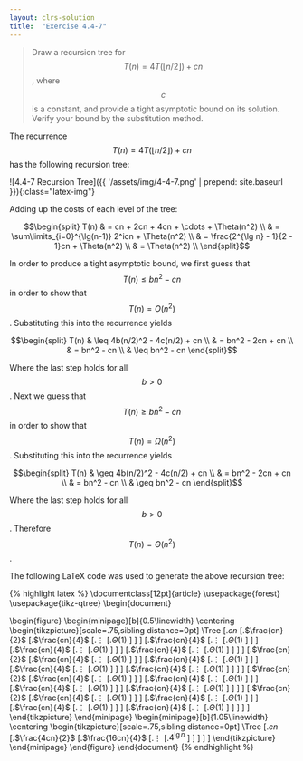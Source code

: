 ```yaml
---
layout: clrs-solution
title:  "Exercise 4.4-7"
---
```

>Draw a recursion tree for $$T(n) = 4T(\lfloor n/2 \rfloor) + cn$$, where $$c$$ is a constant, and provide a tight asymptotic bound on its solution. Verify your bound by the substitution method.

The recurrence $$T(n) = 4T(\lfloor n/2 \rfloor) + cn$$ has the following recursion tree:

![4.4-7 Recursion Tree]({{ '/assets/img/4-4-7.png' | prepend: site.baseurl }}){:class="latex-img"}

Adding up the costs of each level of the tree:

$$\begin{split}
T(n) & = cn + 2cn + 4cn + \cdots + \Theta(n^2) \\
& = \sum\limits_{i=0}^{\lg(n-1)} 2^icn + \Theta(n^2) \\
& = \frac{2^{\lg n} - 1}{2 - 1}cn + \Theta(n^2) \\
& = \Theta(n^2) \\
\end{split}$$

In order to produce a tight asymptotic bound, we first guess that $$T(n) \leq bn^2 - cn$$ in order to show that $$T(n) = O(n^2)$$. Substituting this into the recurrence yields

$$\begin{split}
T(n) & \leq 4b(n/2)^2 - 4c(n/2) + cn \\
& = bn^2 - 2cn + cn \\
& = bn^2 - cn \\
& \leq bn^2 - cn
\end{split}$$

Where the last step holds for all $$b > 0$$. Next we guess that $$T(n) \geq bn^2 - cn$$ in order to show that $$T(n) = \Omega(n^2)$$. Substituting this into the recurrence yields

$$\begin{split}
T(n) & \geq 4b(n/2)^2 - 4c(n/2) + cn \\
& = bn^2 - 2cn + cn \\
& = bn^2 - cn \\
& \geq bn^2 - cn
\end{split}$$

Where the last step holds for all $$b > 0$$. Therefore $$T(n) = \Theta(n^2)$$. 

The following LaTeX code was used to generate the above recursion tree:

{% highlight latex %}
\documentclass[12pt]{article}
\usepackage{forest}
\usepackage{tikz-qtree}
\begin{document}

\begin{figure}
\begin{minipage}[b]{0.5\linewidth}
\centering
\begin{tikzpicture}[scale=.75,sibling distance=0pt]
\Tree [.$cn$ 
        [.$\frac{cn}{2}$ 
          [.$\frac{cn}{4}$
            [.$\vdots$
              [.$\Theta(1)$ ] ] ]
          [.$\frac{cn}{4}$
            [.$\vdots$
              [.$\Theta(1)$ ] ] ]
          [.$\frac{cn}{4}$
            [.$\vdots$
              [.$\Theta(1)$ ] ] ]
          [.$\frac{cn}{4}$
            [.$\vdots$
              [.$\Theta(1)$ ] ] ] ]
        [.$\frac{cn}{2}$ 
          [.$\frac{cn}{4}$
            [.$\vdots$
              [.$\Theta(1)$ ] ] ]
          [.$\frac{cn}{4}$
            [.$\vdots$
              [.$\Theta(1)$ ] ] ]
          [.$\frac{cn}{4}$
            [.$\vdots$
              [.$\Theta(1)$ ] ] ]
          [.$\frac{cn}{4}$
            [.$\vdots$
              [.$\Theta(1)$ ] ] ] ]
        [.$\frac{cn}{2}$ 
          [.$\frac{cn}{4}$
            [.$\vdots$
              [.$\Theta(1)$ ] ] ]
          [.$\frac{cn}{4}$
            [.$\vdots$
              [.$\Theta(1)$ ] ] ]
          [.$\frac{cn}{4}$
            [.$\vdots$
              [.$\Theta(1)$ ] ] ]
          [.$\frac{cn}{4}$
            [.$\vdots$
              [.$\Theta(1)$ ] ] ] ]
        [.$\frac{cn}{2}$ 
          [.$\frac{cn}{4}$
            [.$\vdots$
              [.$\Theta(1)$ ] ] ]
          [.$\frac{cn}{4}$
            [.$\vdots$
              [.$\Theta(1)$ ] ] ]
          [.$\frac{cn}{4}$
            [.$\vdots$
              [.$\Theta(1)$ ] ] ]
          [.$\frac{cn}{4}$
            [.$\vdots$
              [.$\Theta(1)$ ] ] ] ] ]
\end{tikzpicture}
\end{minipage}
\begin{minipage}[b]{1.05\linewidth}
\centering
\begin{tikzpicture}[scale=.75,sibling distance=0pt]
\Tree [.$cn$
        [.$\frac{4cn}{2}$
          [.$\frac{16cn}{4}$
            [.$\vdots$ 
              [.$4^{\lg n}$ ] ] ] ] ]
\end{tikzpicture}
\end{minipage}
\end{figure}
\end{document}
{% endhighlight %}